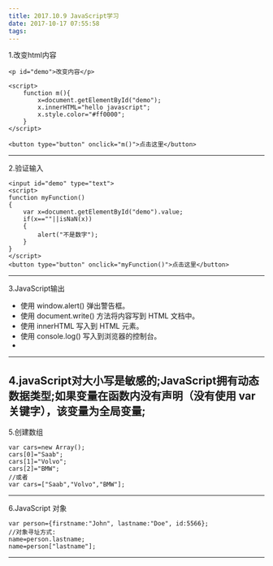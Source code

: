 ```yaml
---
title: 2017.10.9 JavaScript学习
date: 2017-10-17 07:55:58
tags:
---
```

1.改变html内容

```
<p id="demo">改变内容</p>

<script>
    function m(){
        x=document.getElementById("demo");
        x.innerHTML="hello javascript";
        x.style.color="#ff0000";
    }
</script>

<button type="button" onclick="m()">点击这里</button>

```
---


2.验证输入
```
<input id="demo" type="text">
<script>
function myFunction()
{
	var x=document.getElementById("demo").value;
	if(x==""||isNaN(x))
	{
		alert("不是数字");
	}
}
</script>
<button type="button" onclick="myFunction()">点击这里</button>
```
---

3.JavaScript输出
- 使用 window.alert() 弹出警告框。
- 使用 document.write() 方法将内容写到 HTML 文档中。
- 使用 innerHTML 写入到 HTML 元素。
- 使用 console.log() 写入到浏览器的控制台。
- 
---

4.javaScript对大小写是敏感的;JavaScript拥有动态数据类型;如果变量在函数内没有声明（没有使用 var 关键字），该变量为全局变量;
---
5.创建数组
```
var cars=new Array();
cars[0]="Saab";
cars[1]="Volvo";
cars[2]="BMW";
//或者
var cars=["Saab","Volvo","BMW"];
```
---
6.JavaScript 对象
```
var person={firstname:"John", lastname:"Doe", id:5566};
//对象寻址方式:
name=person.lastname;
name=person["lastname"];
```
---
